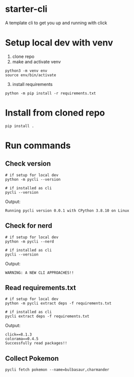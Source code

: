# starter-cli
A template cli to get you up and running with click

# Setup local dev with venv
1) clone repo
2) make and activate venv

```shell
python3 -m venv env
source env/bin/activate
```
3) install requirements
```shell
python -m pip install -r requirements.txt
```
# Install from cloned repo
```shell
pip install .
```

# Run commands

## Check version

```shell
# if setup for local dev
python -m pycli --version

# if installed as cli
pycli --version
```
Output:

```
Running pycli version 0.0.1 with CPython 3.8.10 on Linux
```

## Check for nerd

```shell
# if setup for local dev
python -m pycli --nerd

# if installed as cli
pycli --version
```
Output:

```
WARNING: A NEW CLI APPROACHES!!
```

## Read requirements.txt

```shell
# if setup for local dev
python -m pycli extract deps -f requirements.txt

# if installed as cli
pycli extract deps -f requirements.txt
```
Output:

```
click==8.1.3
colorama==0.4.5
Successfully read packages!!
```

## Collect Pokemon

```shell
pycli fetch pokemon --name=bulbasaur,charmander
```